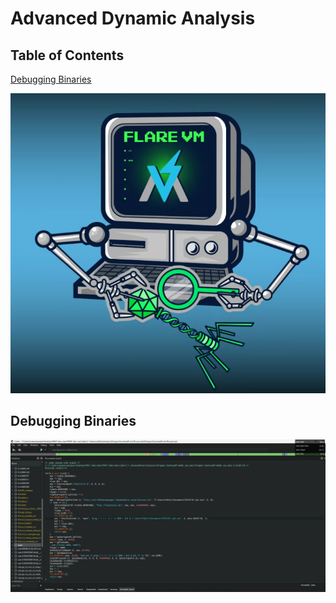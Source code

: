 # Advanced Dynamic Analysis

## Table of Contents
[Debugging Binaries](#debugging-binaries) </br>

<p align="center">
  <img src="../imgs/Flare-VM.png" alt="Flare-VM">
</p>

## Debugging Binaries



<p align=center>
  <img src="../imgs/cutter_decompiler.png">
</p>





